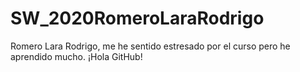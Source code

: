 # SW_2020RomeroLaraRodrigo
Romero Lara Rodrigo, me he sentido estresado por el curso pero he aprendido mucho. ¡Hola GitHub!
